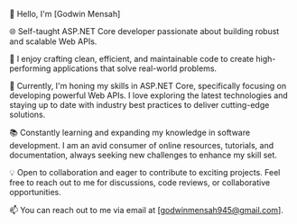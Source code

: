 👋 Hello, I'm [Godwin Mensah]

🌐 Self-taught ASP.NET Core developer passionate about building robust and scalable Web APIs. 

🚀 I enjoy crafting clean, efficient, and maintainable code to create high-performing applications that solve real-world problems. 

💼 Currently, I'm honing my skills in ASP.NET Core, specifically focusing on developing powerful Web APIs. I love exploring the latest technologies and staying up to date with industry best practices to deliver cutting-edge solutions.

📚 Constantly learning and expanding my knowledge in software development. I am an avid consumer of online resources, tutorials, and documentation, always seeking new challenges to enhance my skill set.

💡 Open to collaboration and eager to contribute to exciting projects. Feel free to reach out to me for discussions, code reviews, or collaborative opportunities.

📫 You can reach out to me via email at [godwinmensah945@gmail.com].


